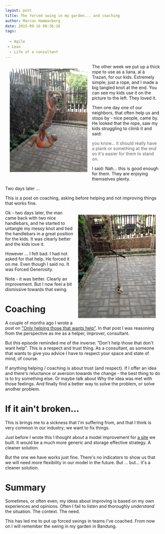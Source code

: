 ```yaml
---
layout: post
title: The forced swing in my garden... and coaching
author: Marcus Hammarberg
date: 2015-09-16 08:36:16
tags:

  - Agile
 - Lean
  - Life of a consultant
---
```


<img src="/img/theliana.jpg" style="float:left;padding:15px" width="50%">
The other week we put up a thick rope to use as a liana, al á Trazan, for our kids. Extremely simple; just a rope, and I made a big tangled knot at the end. You can see my kids use it on the picture to the left. They loved it.

Then one day one of our neighbors, that often help us and stops by - nice people, came by. He looked that the rope, saw my kids struggling to climb it and said:

<blockquote>you know... it should really have a plank or something at the end so it's easier for them to stand on.</blockquote>

I said: Nah... this is good enough for them. They are enjoying themselves plenty.

Two days later ...

This is a post on coaching, asking before helping and not improving things that works fine.

<!-- excerpt-end -->

<img src="/img/theforcedswing.jpg" style="float:right;padding:15px" width="50%">
Ok - two days later, the man came back with two nice handlebars, and he started to untangle my messy knot and tied the handlebars in a great position for the kids. It was clearly better and the kids love it.

However ... I felt bad. I had not asked for that help. He forced it on me. Even though I said no. It was Forced Generosity.

Note - it was better. Clearly an improvement. But I now feel a bit dismissive towards that swing.

# Coaching
A couple of months ago I wrote a post on ["Only helping those that wants help"](http://www.marcusoft.net/2015/06/only-help-those-that-want-help.html). In that post I was reasoning from the perspective as me as a helper, improver, consultant.

But this episode reminded me of the inverse: "Don't help those that don't want help". This is a respect and trust thing. As a consultant, as someone that wants to give you advice I have to respect your space and state of mind, of course.

If anything helping / coaching is about trust (and respect). If I offer an idea and there's reluctance or aversion towards the change - the best thing to do is to try something else. Or maybe talk about Why the idea was met with those feelings. And finally find a better way to solve the problem, or solve another problem.

# If it ain't broken...
This is brings me to a sickness that I'm suffering from, and that I think is very common in our industry; we want to fix things.

Just before I wrote this I thought about a model improvement for [a site](http://www.ypkbk.id) we built. It would be a much more generic and storage effective strategy. A cleaner solution.

But the one we have works just fine. There's no indicators to show us that we will need more flexibility in our model in the future. But ... but... it's a cleaner solution.

# Summary
Sometimes, or often even, my ideas about improving is based on my own experiences and opinions. Often I fail to listen and thoroughly *understand* the situation. The context. The need.

This has led me to put up forced swings in teams I've coached. From now on I will remember the swing in my garden in Bandung.

